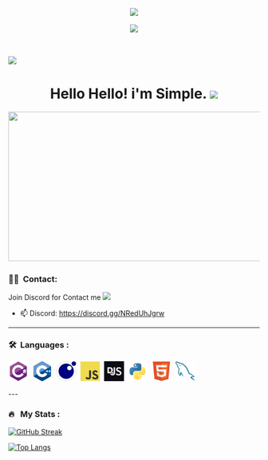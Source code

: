<p align="center"><img src="https://media.giphy.com/media/26tn33aiTi1jkl6H6/giphy.gif" width="500"/></p>
<p align="center">
<img height="80px" src="https://discord.c99.nl/widget/theme-1/242294112445792258.png"/>
</p>
<p align="center"><img src="https://komarev.com/ghpvc/?username=MrSimpleJS&style=flat-square&color=blue" alt=""></p>

<img height="80px" src="https://srv1.weatherwidget.org/js/?id=ww_0945fc858277b"/>

<h1 align="center">Hello Hello! i'm Simple. <img src="https://media.giphy.com/media/hvRJCLFzcasrR4ia7z/giphy.gif" width="30px"></h1>

<p align="center"><img src="https://media.giphy.com/media/dWesBcTLavkZuG35MI/giphy.gif" width="600" height="300"  /></p>

### :woman_technologist: &nbsp;Contact:

Join Discord for Contact me <img src="https://media.giphy.com/media/WUlplcMpOCEmTGBtBW/giphy.gif" width="30">

- 📫 Discord:&nbsp;https://discord.gg/NRedUhJgrw

---

### 🛠 &nbsp;Languages :

<p>
<img src="https://github.com/devicons/devicon/blob/master/icons/csharp/csharp-original.svg" title="C#" alt="CS" width="40" height="40"/>&nbsp;
<img src="https://github.com/devicons/devicon/blob/master/icons/cplusplus/cplusplus-original.svg" title="C++" alt="CPP" width="40" height="40"/>&nbsp;
<img src="https://github.com/devicons/devicon/blob/master/icons/lua/lua-original.svg" title="Lua" alt="Lua" width="40" height="40"/>&nbsp;
<img src="https://github.com/devicons/devicon/blob/master/icons/javascript/javascript-original.svg" title="JS" alt="Html" width="40" height="40"/>&nbsp;
<img src="https://github.com/devicons/devicon/blob/master/icons/discordjs/discordjs-original.svg" title="DiscordJS" alt="DiscordJS" width="40" height="40"/>&nbsp;
<img src="https://github.com/devicons/devicon/blob/master/icons/python/python-original.svg" title="Python" alt="Py" width="40" height="40"/>&nbsp;
<img src="https://github.com/devicons/devicon/blob/master/icons/html5/html5-original.svg" title="Html5" alt="Html" width="40" height="40"/>&nbsp;
<img src="https://github.com/devicons/devicon/blob/master/icons/mysql/mysql-original.svg" title="Html5" alt="Mysql" width="40" height="40"/>&nbsp;
</p>
---

### 🔥 &nbsp; My Stats :
[![GitHub Streak](http://github-readme-streak-stats.herokuapp.com?user=MrSimpleJS&theme=dark&background=000000)](https://discord.gg/NRedUhJgrw)

[![Top Langs](https://github-readme-stats.vercel.app/api/top-langs/?username=MrSimpleJS&layout=compact&theme=vision-friendly-dark)](https://discord.gg/NRedUhJgrw)
